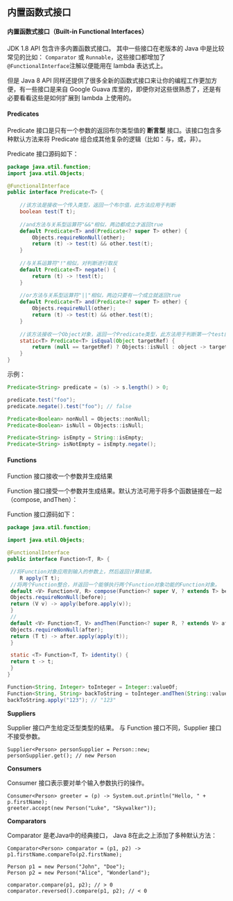 ## 内置函数式接口

#### 内置函数式接口（Built-in Functional Interfaces）

JDK 1.8 API 包含许多内置函数式接口。 其中一些接口在老版本的 Java 中是比较常见的比如： `Comparator` 或 `Runnable`，这些接口都增加了 `@FunctionalInterface`注解以便能用在 lambda 表达式上。

但是 Java 8 API 同样还提供了很多全新的函数式接口来让你的编程工作更加方便，有一些接口是来自 Google Guava 库里的，即便你对这些很熟悉了，还是有必要看看这些是如何扩展到 lambda 上使用的。



#### Predicates

Predicate 接口是只有一个参数的返回布尔类型值的 **断言型** 接口。该接口包含多种默认方法来将 Predicate 组合成其他复杂的逻辑（比如：与，或，非）。

Predicate 接口源码如下：

```java
package java.util.function;
import java.util.Objects;

@FunctionalInterface
public interface Predicate<T> {
    
    //该方法是接收一个传入类型，返回一个布尔值，此方法应用于判断
    boolean test(T t);
    
    //and方法与关系型运算符"&&"相似，两边都成立才返回true
    default Predicate<T> and(Predicate<? super T> other) {
        Objects.requireNonNull(other);
        return (t) -> test(t) && other.test(t);
    }
    
    //与关系运算符"!"相似，对判断进行取反
    default Predicate<T> negate() {
        return (t) -> !test(t);
    }
    
    //or方法与关系型运算符"||"相似，两边只要有一个成立就返回true
    default Predicate<T> and(Predicate<? super T> other) {
        Objects.requireNull(other);
        return (t) -> test(t) && other.test(t);
    }
    
    //该方法接收一个Object对象，返回一个Predicate类型，此方法用于判断第一个test的方法与第二个test方法相同（equal）
    static<T> Predicate<T> isEqual(Object targetRef) {
        return (null == targetRef) ? Objects::isNull : object -> target.equals(object);
    }
}
```



示例：

```java
Predicate<String> predicate = (s) -> s.length() > 0;

predicate.test("foo");
predicate.negate().test("foo"); // false

Predicate<Boolean> nonNull = Objects::nonNull;
Predicate<Boolean> isNull = Objects::isNull;

Predicate<String> isEmpty = String::isEmpty;
Predicate<String> isNotEmpty = isEmpty.negate();
```



#### Functions

Function 接口接收一个参数并生成结果

Function 接口接受一个参数并生成结果。默认方法可用于将多个函数链接在一起（compose, andThen）：

Function 接口源码如下：

```java
package java.util.function;

import java.util.Objects;

@FunctionalInterface
public interface Function<T, R> {

 //将Function对象应用到输入的参数上，然后返回计算结果。
    R apply(T t);
 //将两个Function整合，并返回一个能够执行两个Function对象功能的Function对象。
 default <V> Function<V, R> compose(Function<? super V, ? extends T> before) {
 Objects.requireNonNull(before);
 return (V v) -> apply(before.apply(v));
 }
 // 
 default <V> Function<T, V> andThen(Function<? super R, ? extends V> after) {
 Objects.requireNonNull(after);
 return (T t) -> after.apply(apply(t));
 }

 static <T> Function<T, T> identity() {
 return t -> t;
 }
} 

Function<String, Integer> toInteger = Integer::valueOf;
Function<String, String> backToString = toInteger.andThen(String::valueOf);
backToString.apply("123"); // "123"
```



**Suppliers**

Supplier 接口产生给定泛型类型的结果。 与 Function 接口不同，Supplier 接口不接受参数。

```text
Supplier<Person> personSupplier = Person::new;
personSupplier.get(); // new Person
```



**Consumers**

Consumer 接口表示要对单个输入参数执行的操作。

```text
Consumer<Person> greeter = (p) -> System.out.println("Hello, " + p.firstName);
greeter.accept(new Person("Luke", "Skywalker"));
```



**Comparators**

Comparator 是老Java中的经典接口， Java 8在此之上添加了多种默认方法：

```text
Comparator<Person> comparator = (p1, p2) -> p1.firstName.compareTo(p2.firstName);

Person p1 = new Person("John", "Doe");
Person p2 = new Person("Alice", "Wonderland");

comparator.compare(p1, p2); // > 0
comparator.reversed().compare(p1, p2); // < 0
```

